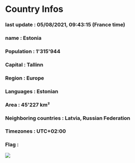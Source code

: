 # Country  Infos
### last update : 05/08/2021, 09:43:15 (France time)

### name : Estonia
### Population : 1'315'944
### Capital : Tallinn
### Region : Europe
### Languages : Estonian
### Area : 45'227 km²
### Neighboring countries : Latvia, Russian Federation
### Timezones : UTC+02:00

### Flag :
![](https://restcountries.eu/data/est.svg)